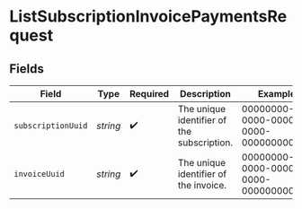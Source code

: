 # ListSubscriptionInvoicePaymentsRequest


## Fields

| Field                                      | Type                                       | Required                                   | Description                                | Example                                    |
| ------------------------------------------ | ------------------------------------------ | ------------------------------------------ | ------------------------------------------ | ------------------------------------------ |
| `subscriptionUuid`                         | *string*                                   | :heavy_check_mark:                         | The unique identifier of the subscription. | 00000000-0000-0000-0000-000000000000       |
| `invoiceUuid`                              | *string*                                   | :heavy_check_mark:                         | The unique identifier of the invoice.      | 00000000-0000-0000-0000-000000000000       |